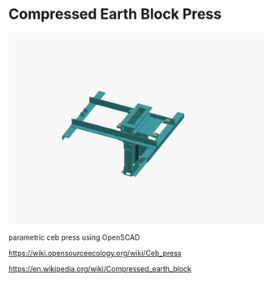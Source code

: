 # Compressed Earth Block Press

![CEB Press Assembly](v2509P/assembly.png)

parametric ceb press using OpenSCAD

https://wiki.opensourceecology.org/wiki/Ceb_press

https://en.wikipedia.org/wiki/Compressed_earth_block
